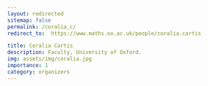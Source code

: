 ```yaml
---
layout: redirected
sitemap: false
permalink: /coralia_c/
redirect_to:  https://www.maths.ox.ac.uk/people/coralia.cartis

title: Coralia Cartis
description: Faculty, University of Oxford.
img: assets/img/coralia.jpg
importance: 1
category: organizers
---
```

